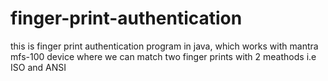 # finger-print-authentication
this is finger print authentication program in java, which works with mantra mfs-100 device where we can match two finger prints with 2 meathods i.e ISO and ANSI

